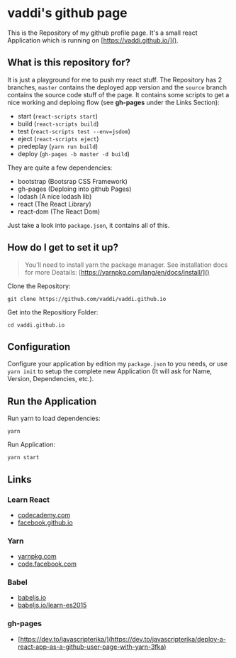 # vaddi's github page #

This is the Repository of my github profile page. It's a small react Application which is running on [https://vaddi.github.io/]().


## What is this repository for? ##

It is just a playground for me to push my react stuff. The Repository has 2 branches, `master` contains the deployed app version and the `source` branch contains the source code stuff of the page. It contains some scripts to get a nice working and deploing flow (see **gh-pages** under the Links Section):

* start (`react-scripts start`) 
* build (`react-scripts build`)
* test (`react-scripts test --env=jsdom`)
* eject (`react-scripts eject`)
* predeplay (`yarn run build`)
* deploy (`gh-pages -b master -d build`)

They are quite a few dependencies:

* bootstrap (Bootsrap CSS Framework)
* gh-pages (Deploing into github Pages)
* lodash (A nice lodash lib)
* react (The React Library)
* react-dom (The React Dom)

Just take a look into `package.json`, it contains all of this.


## How do I get to set it up? ##

> You'll need to install yarn the package manager. See installation docs for more Deatails: [https://yarnpkg.com/lang/en/docs/install/]()

Clone the Repository:

    git clone https://github.com/vaddi/vaddi.github.io

Get into the Repositiory Folder:

    cd vaddi.github.io



## Configuration ##

Configure your application by edition my `package.json` to you needs, or use `yarn init` to setup the complete new Application (It will ask for Name, Version, Dependencies, etc.).


## Run the Application ##

Run yarn to load dependencies:

    yarn

Run Application:

    yarn start



## Links ##

### Learn React ###
* [codecademy.com](https://www.codecademy.com/) 
* [facebook.github.io](https://facebook.github.io/react/) 

### Yarn ###
* [yarnpkg.com](https://yarnpkg.com/lang/en/docs/install/)
* [code.facebook.com](https://code.facebook.com/posts/1840075619545360)

### Babel ###
* [babeljs.io](https://babeljs.io/)
* [babeljs.io/learn-es2015](https://babeljs.io/learn-es2015/)

### gh-pages ###
* [https://dev.to/javascripterika/](https://dev.to/javascripterika/deploy-a-react-app-as-a-github-user-page-with-yarn-3fka)